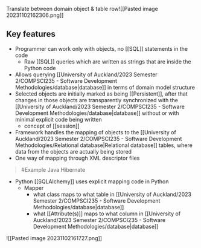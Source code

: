 Translate between domain object & table row![[Pasted image 20231102162306.png]]

## Key features
- Programmer can work only with objects, no [[SQL]] statements in the code
	- Raw [[SQL]] queries which are written as strings that are inside the Python code
- Allows querying [[University of Auckland/2023 Semester 2/COMPSCI235 - Software Development Methodologies/database|database]] in terms of domain model structure
- Selected objects are initially marked as being [[Persistent]], after that changes in those objects are transparently synchronized with the [[University of Auckland/2023 Semester 2/COMPSCI235 - Software Development Methodologies/database|database]] without or with minimal explicit code being written
	- concept of [[session]]
- Framework handles the mapping of objects to the [[University of Auckland/2023 Semester 2/COMPSCI235 - Software Development Methodologies/Relational database|Relational database]] tables, where data from the objects are actually being stored
- One way of mapping through XML descriptor files
>	#Example 
>	Java Hibernate

- Python [[SQLAlchemy]] uses explicit mapping code in Python
	- Mapper
		- what class maps to what table in [[University of Auckland/2023 Semester 2/COMPSCI235 - Software Development Methodologies/database|database]]
		- what [[Attribute(s)]] maps to what column in [[University of Auckland/2023 Semester 2/COMPSCI235 - Software Development Methodologies/database|database]]

![[Pasted image 20231102161727.png]]